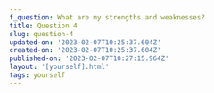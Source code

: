 ```yaml
---
f_question: What are my strengths and weaknesses?
title: Question 4
slug: question-4
updated-on: '2023-02-07T10:25:37.604Z'
created-on: '2023-02-07T10:25:37.604Z'
published-on: '2023-02-07T10:27:15.964Z'
layout: '[yourself].html'
tags: yourself
---
```



